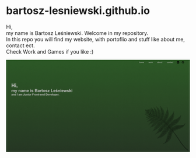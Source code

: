 # bartosz-lesniewski.github.io

<p>Hi,</br>
my name is Bartosz Leśniewski. Welcome in my repository. </br>
In this repo you will find my website, with portoflio and stuff like about me, contact ect.</br> Check Work and Games if you like :)</p>

<a href="https://bartosz-lesniewski.github.io/" target="_blank"><img src="./portfolio-react/src/img/indexhtmlscreen.png" alt="index.html screen"></a>
